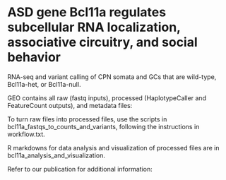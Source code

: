 # ASD gene Bcl11a regulates subcellular RNA localization, associative circuitry, and social behavior
RNA-seq and variant calling of CPN somata and GCs that are wild-type, Bcl11a-het, or Bcl11a-null.

GEO contains all raw (fastq inputs), processed (HaplotypeCaller and FeatureCount outputs), and metadata files: 

To turn raw files into processed files, use the scripts in bcl11a_fastqs_to_counts_and_variants, following the instructions in workflow.txt. 

R markdowns for data analysis and visualization of processed files are in bcl11a_analysis_and_visualization. 

Refer to our publication for additional information: 
